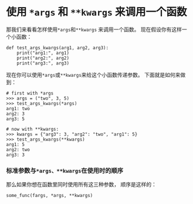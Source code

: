 # 使用 ```*args``` 和 ```**kwargs``` 来调用一个函数

那我们来看看怎样使用```*args```和```**kwargs``` 来调用一个函数。
现在假设你有这样一个小函数：
```
def test_args_kwargs(arg1, arg2, arg3):
    print("arg1:", arg1)
    print("arg2:", arg2)
    print("arg3:", arg3)
```

现在你可以使用```*args```或```**kwargs```来给这个小函数传递参数。 下面就是如何来做到：
```
# first with *args
>>> args = ("two", 3, 5)
>>> test_args_kwargs(*args)
arg1: two
arg2: 3
arg3: 5

# now with **kwargs:
>>> kwargs = {"arg3": 3, "arg2": "two", "arg1": 5}
>>> test_args_kwargs(**kwargs)
arg1: 5
arg2: two
arg3: 3
```

### 标准参数与```*args、**kwargs```在使用时的顺序

那么如果你想在函数里同时使用所有这三种参数， 顺序是这样的：
```
some_func(fargs, *args, **kwargs)
```